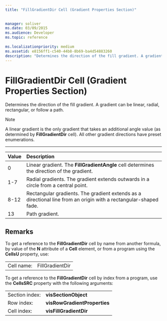 ```yaml
---
title: "FillGradientDir Cell (Gradient Properties Section)"
 
 
manager: soliver
ms.date: 03/09/2015
ms.audience: Developer
ms.topic: reference
 
ms.localizationpriority: medium
ms.assetid: e8156ff1-c540-44b8-8b69-ba4d54883260
description: "Determines the direction of the fill gradient. A gradient can be linear, radial, rectangular, or follow a path."
---
```


# FillGradientDir Cell (Gradient Properties Section)

Determines the direction of the fill gradient. A gradient can be linear, radial, rectangular, or follow a path. 
  
> [!NOTE]
> A linear gradient is the only gradient that takes an additional angle value (as determined by **FillGradientDir** cell). All other gradient directions have preset enumerations. 
  
****

|**Value**|**Description**|
|:-----|:-----|
|0  <br/> |Linear gradient. The **FillGradientAngle** cell determines the direction of the gradient. |
|1-7  <br/> |Radial gradients. The gradient extends outwards in a circle from a central point. |
|8-12  <br/> |Rectangular gradients. The gradient extends as a directional line from an origin with a rectangular-shaped fade. |
|13  <br/> |Path gradient. |
   
## Remarks

To get a reference to the **FillGradientDir** cell by name from another formula, by value of the **N** attribute of a **Cell** element, or from a program using the **CellsU** property, use: 
  
|||
|:-----|:-----|
| Cell name:  <br/> | FillGradientDir  <br/> |
   
To get a reference to the **FillGradientDir** cell by index from a program, use the **CellsSRC** property with the following arguments: 
  
|||
|:-----|:-----|
| Section index:  <br/> |**visSectionObject** <br/> |
| Row index:  <br/> |**visRowGradientProperties** <br/> |
| Cell index:  <br/> |**visFillGradientDir** <br/> |
   

